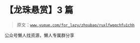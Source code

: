 # 【龙珠悬赏】3 篇

> 原文：[`www.yuque.com/for_lazy/zhoubao/ruxlfwpqchfu1chh`](https://www.yuque.com/for_lazy/zhoubao/ruxlfwpqchfu1chh)

公众号懒人找资源，懒人专属群分享